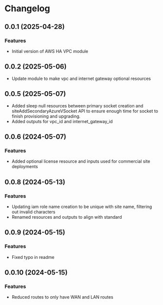 # Changelog

## 0.0.1 (2025-04-28)

### Features
- Initial version of AWS HA VPC module

## 0.0.2 (2025-05-06)
- Update module to make vpc and internet gateway optional resources

## 0.0.5 (2025-05-07)
- Added sleep null resources between primary socket creation and siteAddSecondaryAzureVSocket API to ensure enough time for socket to finish provisioning and upgrading.
- Added outputs for vpc_id and internet_gateway_id

## 0.0.6 (2024-05-07)

### Features
- Added optional license resource and inputs used for commercial site deployments

## 0.0.8 (2024-05-13)

### Features
- Updating iam role name creation to be unique with site name, filtering out invalid characters
- Renamed resources and outputs to align with standard

## 0.0.9 (2024-05-15)

### Features
- Fixed typo in readme

## 0.0.10 (2024-05-15)

### Features
- Reduced routes to only have WAN and LAN routes 

